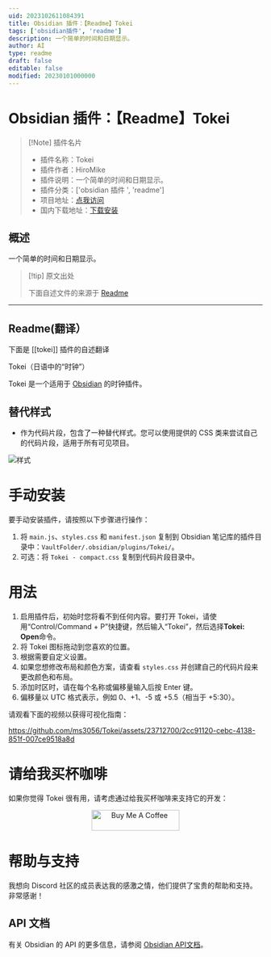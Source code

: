 ```yaml
---
uid: 2023102611084391
title: Obsidian 插件：【Readme】Tokei
tags: ['obsidian插件', 'readme']
description: 一个简单的时间和日期显示。
author: AI
type: readme
draft: false
editable: false
modified: 20230101000000
---
```


# Obsidian 插件：【Readme】Tokei

> [!Note] 插件名片
> - 插件名称：Tokei
> - 插件作者：HiroMike
> - 插件说明：一个简单的时间和日期显示。
> - 插件分类：['obsidian 插件 ', 'readme']
> - 项目地址：[点我访问](https://github.com/ms3056/Tokei)
> - 国内下载地址：[下载安装](https://pkmer.cn/products/plugin/pluginMarket/?tokei)

## 概述

一个简单的时间和日期显示。

> [!tip] 原文出处
>
>下面自述文件的来源于 [Readme](https://ghproxy.net/https://raw.githubusercontent.com/ms3056/Tokei/main/README.md)

---

## Readme(翻译）

下面是 [[tokei]] 插件的自述翻译

Tokei（日语中的“时钟”）

Tokei 是一个适用于 [Obsidian](https://obsidian.md) 的时钟插件。

## 替代样式

- 作为代码片段，包含了一种替代样式。您可以使用提供的 CSS 类来尝试自己的代码片段，适用于所有可见项目。

![样式](./images/styling.jpg)

# 手动安装

要手动安装插件，请按照以下步骤进行操作：

1. 将 `main.js`、`styles.css` 和 `manifest.json` 复制到 Obsidian 笔记库的插件目录中：`VaultFolder/.obsidian/plugins/Tokei/`。
2. 可选：将 `Tokei - compact.css` 复制到代码片段目录中。

# 用法

1. 启用插件后，初始时您将看不到任何内容。要打开 Tokei，请使用“Control/Command + P”快捷键，然后输入“Tokei”，然后选择**Tokei: Open**命令。
2. 将 Tokei 图标拖动到您喜欢的位置。
3. 根据需要自定义设置。
4. 如果您想修改布局和颜色方案，请查看 `styles.css` 并创建自己的代码片段来更改颜色和布局。
5. 添加时区时，请在每个名称或偏移量输入后按 Enter 键。
6. 偏移量以 UTC 格式表示，例如 0、+1、-5 或 +5.5（相当于 +5:30）。

请观看下面的视频以获得可视化指南：

<https://github.com/ms3056/Tokei/assets/23712700/2cc91120-cebc-4138-851f-007ce9518a8d>

# 请给我买杯咖啡

如果你觉得 Tokei 很有用，请考虑通过给我买杯咖啡来支持它的开发：

<p align="center">
  <a href="https://www.buymeacoffee.com/mstam30561" target="_blank">
    <img src="https://cdn.buymeacoffee.com/buttons/default-orange.png" alt="Buy Me A Coffee" height="41" width="174">
  </a>
</p>

# 帮助与支持

我想向 Discord 社区的成员表达我的感激之情，他们提供了宝贵的帮助和支持。非常感谢！

## API 文档

有关 Obsidian 的 API 的更多信息，请参阅 [Obsidian API文档](https://docs.obsidian.md/Home)。
